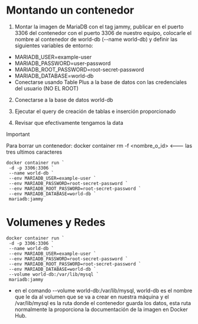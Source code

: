 # Montando un contenedor

1. Montar la imagen de MariaDB con el tag jammy, publicar en el puerto 3306 del contenedor con el puerto 3306 de nuestro equipo, colocarle el nombre al contenedor de world-db (--name world-db) y definir las siguientes variables de entorno:

- MARIADB_USER=example-user
- MARIADB_PASSWORD=user-password
- MARIADB_ROOT_PASSWORD=root-secret-password
- MARIADB_DATABASE=world-db
- Conectarse usando Table Plus a la base de datos con las credenciales del usuario (NO EL ROOT)

2. Conectarse a la base de datos world-db

3. Ejecutar el query de creación de tablas e inserción proporcionado

4. Revisar que efectivamente tengamos la data


> [!IMPORTANT]  
> Para borrar un contenedor: docker container rm -f <nombre_o_id> <--- las tres ultimos caracteres


```
docker container run `
 -d -p 3306:3306 `
 --name world-db `
 --env MARIADB_USER=example-user `
 --env MARIADB_PASSWORD=root-secret-password `
 --env MARIADB_ROOT_PASSWORD=root-secret-password `
 --env MARIADB_DATABASE=world-db `
 mariadb:jammy
```

# Volumenes y  Redes

```
docker container run `
 -d -p 3306:3306 `
 --name world-db `
 --env MARIADB_USER=example-user `
 --env MARIADB_PASSWORD=root-secret-password `
 --env MARIADB_ROOT_PASSWORD=root-secret-password `
 --env MARIADB_DATABASE=world-db `
 --volume world-db:/var/lib/mysql `
 mariadb:jammy
```
-  en el comando --volume world-db:/var/lib/mysql, world-db es el nombre que le da al volumen que se va a crear en nuestra máquina y el /var/lib/mysql es la ruta donde el contenedor guarda los datos, esta ruta normalmente la proporciona la documentación de la imagen en Docker Hub.

